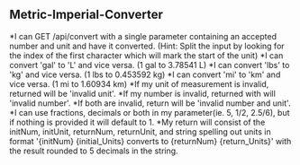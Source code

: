 ## Metric-Imperial-Converter

*I can GET /api/convert with a single parameter containing an accepted number and unit and have it converted. (Hint: Split the input by looking for the index of the first character which will mark the start of the unit)
*I can convert 'gal' to 'L' and vice versa. (1 gal to 3.78541 L)
*I can convert 'lbs' to 'kg' and vice versa. (1 lbs to 0.453592 kg)
*I can convert 'mi' to 'km' and vice versa. (1 mi to 1.60934 km)
*If my unit of measurement is invalid, returned will be 'invalid unit'.
*If my number is invalid, returned with will 'invalid number'.
*If both are invalid, return will be 'invalid number and unit'.
*I can use fractions, decimals or both in my parameter(ie. 5, 1/2, 2.5/6), but if nothing is provided it will default to 1.
*My return will consist of the initNum, initUnit, returnNum, returnUnit, and string spelling out units in format '{initNum} {initial_Units} converts to {returnNum} {return_Units}' with the result rounded to 5 decimals in the string.